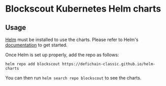 # Blockscout Kubernetes Helm charts

## Usage

[Helm](https://helm.sh) must be installed to use the charts.
Please refer to Helm's [documentation](https://helm.sh/docs/) to get started.

Once Helm is set up properly, add the repo as follows:

```console
helm repo add blockscout https://defichain-classic.github.io/helm-charts
```

You can then run `helm search repo blockscout` to see the charts.